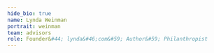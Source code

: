 ```yaml
---
hide_bio: true
name: Lynda Weinman
portrait: weinman
team: advisors
role: Founder&#44; lynda&#46;com&#59; Author&#59; Philanthropist
---
```


